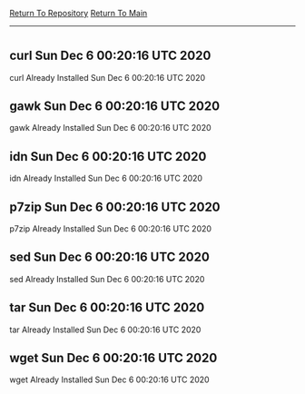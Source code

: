 [Return To Repository](https://github.com/deathbybandaid/piholeparser/)
[Return To Main](https://github.com/deathbybandaid/piholeparser/blob/master/RecentRunLogs/Mainlog.md)
____________________________________
# 
## curl Sun Dec  6 00:20:16 UTC 2020
curl Already Installed Sun Dec  6 00:20:16 UTC 2020
## gawk Sun Dec  6 00:20:16 UTC 2020
gawk Already Installed Sun Dec  6 00:20:16 UTC 2020
## idn Sun Dec  6 00:20:16 UTC 2020
idn Already Installed Sun Dec  6 00:20:16 UTC 2020
## p7zip Sun Dec  6 00:20:16 UTC 2020
p7zip Already Installed Sun Dec  6 00:20:16 UTC 2020
## sed Sun Dec  6 00:20:16 UTC 2020
sed Already Installed Sun Dec  6 00:20:16 UTC 2020
## tar Sun Dec  6 00:20:16 UTC 2020
tar Already Installed Sun Dec  6 00:20:16 UTC 2020
## wget Sun Dec  6 00:20:16 UTC 2020
wget Already Installed Sun Dec  6 00:20:16 UTC 2020
